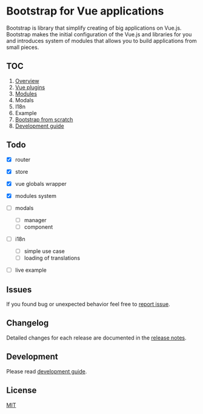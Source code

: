 # Bootstrap for Vue applications

Bootstrap is library that simplify creating of big applications on Vue.js. Bootstrap makes the initial configuration of the Vue.js and libraries for you and introduces system of modules that allows you to build applications from small pieces.


## TOC

1. [Overview](./01-overview.md)
2. [Vue plugins](./02-vue-plugins.md)
3. [Modules](./03-modules.md)
4. Modals
5. I18n
6. Example
7. [Bootstrap from scratch](./07-from-scratch.md)
8. [Development guide](./08-development.md)


## Todo

- [x] router
- [x] store
- [x] vue globals wrapper
- [x] modules system
- [ ] modals
  - [ ] manager
  - [ ] component
- [ ] i18n
  - [ ] simple use case
  - [ ] loading of translations
- [ ] live example


## Issues

If you found bug or unexpected behavior feel free to [report issue](../../../issues).


## Changelog

Detailed changes for each release are documented in the [release notes](../CHANGELOG.md).


## Development

Please read [development guide](./08-development.md). 


## License

[MIT](http://opensource.org/licenses/MIT)
